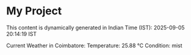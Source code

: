 # My Project

This content is dynamically generated in Indian Time (IST): 2025-09-05 20:14:19 IST


Current Weather in Coimbatore:
Temperature: 25.88 °C
Condition: mist
